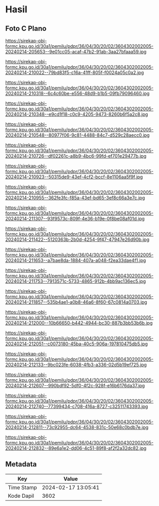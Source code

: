 # Hasil

## Foto C Plano

https://sirekap-obj-formc.kpu.go.id/30a1/pemilu/pdpr/36/04/30/20/02/3604302002005-20240214-205653--9e01cc05-acaf-47b2-91ab-3aa27bfaaa59.jpg

https://sirekap-obj-formc.kpu.go.id/30a1/pemilu/pdpr/36/04/30/20/02/3604302002005-20240214-210022--79bd83f5-c16a-41ff-805f-f0024a05c0a2.jpg

https://sirekap-obj-formc.kpu.go.id/30a1/pemilu/pdpr/36/04/30/20/02/3604302002005-20240214-210318--6c4c60be-e556-48d9-b1b5-09fb79096460.jpg

https://sirekap-obj-formc.kpu.go.id/30a1/pemilu/pdpr/36/04/30/20/02/3604302002005-20240214-210348--e9cd1f18-c0c9-4205-9473-8260b6f5a2c8.jpg

https://sirekap-obj-formc.kpu.go.id/30a1/pemilu/pdpr/36/04/30/20/02/3604302002005-20240214-210548--80977f06-9c81-4488-84c7-d529c28aecc0.jpg

https://sirekap-obj-formc.kpu.go.id/30a1/pemilu/pdpr/36/04/30/20/02/3604302002005-20240214-210726--df02261c-a8b9-4bc6-99fd-ef701e29477b.jpg

https://sirekap-obj-formc.kpu.go.id/30a1/pemilu/pdpr/36/04/30/20/02/3604302002005-20240214-210923--50315de9-43ef-4cf2-bccf-8e1106aa5f9f.jpg

https://sirekap-obj-formc.kpu.go.id/30a1/pemilu/pdpr/36/04/30/20/02/3604302002005-20240214-210955--362fe3fc-f85a-43ef-bd65-3ef8c66a3e7c.jpg

https://sirekap-obj-formc.kpu.go.id/30a1/pemilu/pdpr/36/04/30/20/02/3604302002005-20240214-211307--93f9573c-809f-4e36-b19e-0f8be08af01d.jpg

https://sirekap-obj-formc.kpu.go.id/30a1/pemilu/pdpr/36/04/30/20/02/3604302002005-20240214-211422--5120363b-2b0d-4254-9f47-47947e26d90b.jpg

https://sirekap-obj-formc.kpu.go.id/30a1/pemilu/pdpr/36/04/30/20/02/3604302002005-20240214-211653--a7bae8da-1884-407a-a048-f2ea33dae4f1.jpg

https://sirekap-obj-formc.kpu.go.id/30a1/pemilu/pdpr/36/04/30/20/02/3604302002005-20240214-211753--7913571c-5733-4865-912b-4bb9ac136ec5.jpg

https://sirekap-obj-formc.kpu.go.id/30a1/pemilu/pdpr/36/04/30/20/02/3604302002005-20240214-211857--535b4ae1-a0b8-46a6-8f60-67c0814a0703.jpg

https://sirekap-obj-formc.kpu.go.id/30a1/pemilu/pdpr/36/04/30/20/02/3604302002005-20240214-212000--10b66650-b442-4944-bc30-887b3bb53b6b.jpg

https://sirekap-obj-formc.kpu.go.id/30a1/pemilu/pdpr/36/04/30/20/02/3604302002005-20240214-212051--c0073180-45ba-40c5-906a-197810475db5.jpg

https://sirekap-obj-formc.kpu.go.id/30a1/pemilu/pdpr/36/04/30/20/02/3604302002005-20240214-212133--9bc023fe-6038-4fb3-a336-02d5b19ef725.jpg

https://sirekap-obj-formc.kpu.go.id/30a1/pemilu/pdpr/36/04/30/20/02/3604302002005-20240214-212607--990bdf92-5df0-4f2c-928f-e16b6176da37.jpg

https://sirekap-obj-formc.kpu.go.id/30a1/pemilu/pdpr/36/04/30/20/02/3604302002005-20240214-212740--77399434-c708-416a-8727-c32511743393.jpg

https://sirekap-obj-formc.kpu.go.id/30a1/pemilu/pdpr/36/04/30/20/02/3604302002005-20240214-212811--73c92955-dc64-4538-831c-50e68c0bdb7e.jpg

https://sirekap-obj-formc.kpu.go.id/30a1/pemilu/pdpr/36/04/30/20/02/3604302002005-20240214-212832--89e6a1e2-dd06-4c51-89f8-af2f2a32dc82.jpg


## Metadata

| Key        | Value               |
| ---------- | ------------------- |
| Time Stamp | 2024-02-17 13:05:41 |
| Kode Dapil | 3602                |



